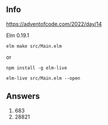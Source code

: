 
## Info

https://adventofcode.com/2022/day/14

Elm 0.19.1

`elm make src/Main.elm`

or

`npm install -g elm-live`

`elm-live src/Main.elm --open`


## Answers

1. 683
2. 28821

